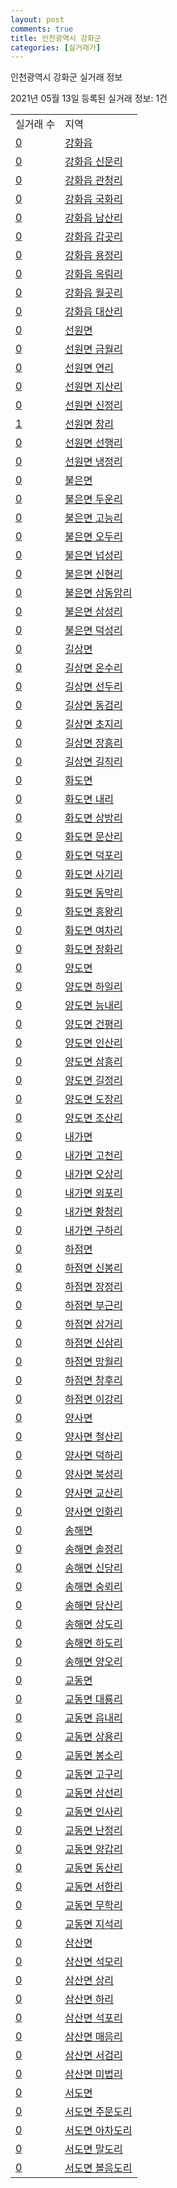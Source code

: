```yaml
---
layout: post
comments: true
title: 인천광역시 강화군
categories: [실거래가]
---
```


인천광역시 강화군 실거래 정보

2021년 05월 13일 등록된 실거래 정보: 1건


<table>
  <tr>
    <td>실거래 수</td>
    <td>지역</td>
  </tr>

  
  <tr>
    <td><a href="2871025000.html">0</a></td>
    <td><a href="2871025000.html">강화읍</a></td>
  </tr>
    

  <tr>
    <td><a href="2871025021.html">0</a></td>
    <td><a href="2871025021.html">강화읍 신문리</a></td>
  </tr>
    

  <tr>
    <td><a href="2871025022.html">0</a></td>
    <td><a href="2871025022.html">강화읍 관청리</a></td>
  </tr>
    

  <tr>
    <td><a href="2871025023.html">0</a></td>
    <td><a href="2871025023.html">강화읍 국화리</a></td>
  </tr>
    

  <tr>
    <td><a href="2871025024.html">0</a></td>
    <td><a href="2871025024.html">강화읍 남산리</a></td>
  </tr>
    

  <tr>
    <td><a href="2871025025.html">0</a></td>
    <td><a href="2871025025.html">강화읍 갑곳리</a></td>
  </tr>
    

  <tr>
    <td><a href="2871025026.html">0</a></td>
    <td><a href="2871025026.html">강화읍 용정리</a></td>
  </tr>
    

  <tr>
    <td><a href="2871025027.html">0</a></td>
    <td><a href="2871025027.html">강화읍 옥림리</a></td>
  </tr>
    

  <tr>
    <td><a href="2871025028.html">0</a></td>
    <td><a href="2871025028.html">강화읍 월곳리</a></td>
  </tr>
    

  <tr>
    <td><a href="2871025029.html">0</a></td>
    <td><a href="2871025029.html">강화읍 대산리</a></td>
  </tr>
    

  <tr>
    <td><a href="2871031000.html">0</a></td>
    <td><a href="2871031000.html">선원면</a></td>
  </tr>
    

  <tr>
    <td><a href="2871031021.html">0</a></td>
    <td><a href="2871031021.html">선원면 금월리</a></td>
  </tr>
    

  <tr>
    <td><a href="2871031022.html">0</a></td>
    <td><a href="2871031022.html">선원면 연리</a></td>
  </tr>
    

  <tr>
    <td><a href="2871031023.html">0</a></td>
    <td><a href="2871031023.html">선원면 지산리</a></td>
  </tr>
    

  <tr>
    <td><a href="2871031024.html">0</a></td>
    <td><a href="2871031024.html">선원면 신정리</a></td>
  </tr>
    

  <tr>
    <td><a href="2871031025.html">1</a></td>
    <td><a href="2871031025.html">선원면 창리</a></td>
  </tr>
    

  <tr>
    <td><a href="2871031026.html">0</a></td>
    <td><a href="2871031026.html">선원면 선행리</a></td>
  </tr>
    

  <tr>
    <td><a href="2871031027.html">0</a></td>
    <td><a href="2871031027.html">선원면 냉정리</a></td>
  </tr>
    

  <tr>
    <td><a href="2871032000.html">0</a></td>
    <td><a href="2871032000.html">불은면</a></td>
  </tr>
    

  <tr>
    <td><a href="2871032021.html">0</a></td>
    <td><a href="2871032021.html">불은면 두운리</a></td>
  </tr>
    

  <tr>
    <td><a href="2871032022.html">0</a></td>
    <td><a href="2871032022.html">불은면 고능리</a></td>
  </tr>
    

  <tr>
    <td><a href="2871032023.html">0</a></td>
    <td><a href="2871032023.html">불은면 오두리</a></td>
  </tr>
    

  <tr>
    <td><a href="2871032024.html">0</a></td>
    <td><a href="2871032024.html">불은면 넙성리</a></td>
  </tr>
    

  <tr>
    <td><a href="2871032025.html">0</a></td>
    <td><a href="2871032025.html">불은면 신현리</a></td>
  </tr>
    

  <tr>
    <td><a href="2871032026.html">0</a></td>
    <td><a href="2871032026.html">불은면 삼동암리</a></td>
  </tr>
    

  <tr>
    <td><a href="2871032027.html">0</a></td>
    <td><a href="2871032027.html">불은면 삼성리</a></td>
  </tr>
    

  <tr>
    <td><a href="2871032028.html">0</a></td>
    <td><a href="2871032028.html">불은면 덕성리</a></td>
  </tr>
    

  <tr>
    <td><a href="2871033000.html">0</a></td>
    <td><a href="2871033000.html">길상면</a></td>
  </tr>
    

  <tr>
    <td><a href="2871033021.html">0</a></td>
    <td><a href="2871033021.html">길상면 온수리</a></td>
  </tr>
    

  <tr>
    <td><a href="2871033022.html">0</a></td>
    <td><a href="2871033022.html">길상면 선두리</a></td>
  </tr>
    

  <tr>
    <td><a href="2871033023.html">0</a></td>
    <td><a href="2871033023.html">길상면 동검리</a></td>
  </tr>
    

  <tr>
    <td><a href="2871033024.html">0</a></td>
    <td><a href="2871033024.html">길상면 초지리</a></td>
  </tr>
    

  <tr>
    <td><a href="2871033025.html">0</a></td>
    <td><a href="2871033025.html">길상면 장흥리</a></td>
  </tr>
    

  <tr>
    <td><a href="2871033026.html">0</a></td>
    <td><a href="2871033026.html">길상면 길직리</a></td>
  </tr>
    

  <tr>
    <td><a href="2871034000.html">0</a></td>
    <td><a href="2871034000.html">화도면</a></td>
  </tr>
    

  <tr>
    <td><a href="2871034021.html">0</a></td>
    <td><a href="2871034021.html">화도면 내리</a></td>
  </tr>
    

  <tr>
    <td><a href="2871034022.html">0</a></td>
    <td><a href="2871034022.html">화도면 상방리</a></td>
  </tr>
    

  <tr>
    <td><a href="2871034023.html">0</a></td>
    <td><a href="2871034023.html">화도면 문산리</a></td>
  </tr>
    

  <tr>
    <td><a href="2871034024.html">0</a></td>
    <td><a href="2871034024.html">화도면 덕포리</a></td>
  </tr>
    

  <tr>
    <td><a href="2871034025.html">0</a></td>
    <td><a href="2871034025.html">화도면 사기리</a></td>
  </tr>
    

  <tr>
    <td><a href="2871034026.html">0</a></td>
    <td><a href="2871034026.html">화도면 동막리</a></td>
  </tr>
    

  <tr>
    <td><a href="2871034027.html">0</a></td>
    <td><a href="2871034027.html">화도면 흥왕리</a></td>
  </tr>
    

  <tr>
    <td><a href="2871034028.html">0</a></td>
    <td><a href="2871034028.html">화도면 여차리</a></td>
  </tr>
    

  <tr>
    <td><a href="2871034029.html">0</a></td>
    <td><a href="2871034029.html">화도면 장화리</a></td>
  </tr>
    

  <tr>
    <td><a href="2871035000.html">0</a></td>
    <td><a href="2871035000.html">양도면</a></td>
  </tr>
    

  <tr>
    <td><a href="2871035021.html">0</a></td>
    <td><a href="2871035021.html">양도면 하일리</a></td>
  </tr>
    

  <tr>
    <td><a href="2871035022.html">0</a></td>
    <td><a href="2871035022.html">양도면 능내리</a></td>
  </tr>
    

  <tr>
    <td><a href="2871035023.html">0</a></td>
    <td><a href="2871035023.html">양도면 건평리</a></td>
  </tr>
    

  <tr>
    <td><a href="2871035024.html">0</a></td>
    <td><a href="2871035024.html">양도면 인산리</a></td>
  </tr>
    

  <tr>
    <td><a href="2871035025.html">0</a></td>
    <td><a href="2871035025.html">양도면 삼흥리</a></td>
  </tr>
    

  <tr>
    <td><a href="2871035026.html">0</a></td>
    <td><a href="2871035026.html">양도면 길정리</a></td>
  </tr>
    

  <tr>
    <td><a href="2871035027.html">0</a></td>
    <td><a href="2871035027.html">양도면 도장리</a></td>
  </tr>
    

  <tr>
    <td><a href="2871035028.html">0</a></td>
    <td><a href="2871035028.html">양도면 조산리</a></td>
  </tr>
    

  <tr>
    <td><a href="2871036000.html">0</a></td>
    <td><a href="2871036000.html">내가면</a></td>
  </tr>
    

  <tr>
    <td><a href="2871036021.html">0</a></td>
    <td><a href="2871036021.html">내가면 고천리</a></td>
  </tr>
    

  <tr>
    <td><a href="2871036022.html">0</a></td>
    <td><a href="2871036022.html">내가면 오상리</a></td>
  </tr>
    

  <tr>
    <td><a href="2871036023.html">0</a></td>
    <td><a href="2871036023.html">내가면 외포리</a></td>
  </tr>
    

  <tr>
    <td><a href="2871036024.html">0</a></td>
    <td><a href="2871036024.html">내가면 황청리</a></td>
  </tr>
    

  <tr>
    <td><a href="2871036025.html">0</a></td>
    <td><a href="2871036025.html">내가면 구하리</a></td>
  </tr>
    

  <tr>
    <td><a href="2871037000.html">0</a></td>
    <td><a href="2871037000.html">하점면</a></td>
  </tr>
    

  <tr>
    <td><a href="2871037021.html">0</a></td>
    <td><a href="2871037021.html">하점면 신봉리</a></td>
  </tr>
    

  <tr>
    <td><a href="2871037022.html">0</a></td>
    <td><a href="2871037022.html">하점면 장정리</a></td>
  </tr>
    

  <tr>
    <td><a href="2871037023.html">0</a></td>
    <td><a href="2871037023.html">하점면 부근리</a></td>
  </tr>
    

  <tr>
    <td><a href="2871037024.html">0</a></td>
    <td><a href="2871037024.html">하점면 삼거리</a></td>
  </tr>
    

  <tr>
    <td><a href="2871037025.html">0</a></td>
    <td><a href="2871037025.html">하점면 신삼리</a></td>
  </tr>
    

  <tr>
    <td><a href="2871037026.html">0</a></td>
    <td><a href="2871037026.html">하점면 망월리</a></td>
  </tr>
    

  <tr>
    <td><a href="2871037027.html">0</a></td>
    <td><a href="2871037027.html">하점면 창후리</a></td>
  </tr>
    

  <tr>
    <td><a href="2871037028.html">0</a></td>
    <td><a href="2871037028.html">하점면 이강리</a></td>
  </tr>
    

  <tr>
    <td><a href="2871038000.html">0</a></td>
    <td><a href="2871038000.html">양사면</a></td>
  </tr>
    

  <tr>
    <td><a href="2871038021.html">0</a></td>
    <td><a href="2871038021.html">양사면 철산리</a></td>
  </tr>
    

  <tr>
    <td><a href="2871038022.html">0</a></td>
    <td><a href="2871038022.html">양사면 덕하리</a></td>
  </tr>
    

  <tr>
    <td><a href="2871038023.html">0</a></td>
    <td><a href="2871038023.html">양사면 북성리</a></td>
  </tr>
    

  <tr>
    <td><a href="2871038024.html">0</a></td>
    <td><a href="2871038024.html">양사면 교산리</a></td>
  </tr>
    

  <tr>
    <td><a href="2871038025.html">0</a></td>
    <td><a href="2871038025.html">양사면 인화리</a></td>
  </tr>
    

  <tr>
    <td><a href="2871039000.html">0</a></td>
    <td><a href="2871039000.html">송해면</a></td>
  </tr>
    

  <tr>
    <td><a href="2871039021.html">0</a></td>
    <td><a href="2871039021.html">송해면 솔정리</a></td>
  </tr>
    

  <tr>
    <td><a href="2871039022.html">0</a></td>
    <td><a href="2871039022.html">송해면 신당리</a></td>
  </tr>
    

  <tr>
    <td><a href="2871039023.html">0</a></td>
    <td><a href="2871039023.html">송해면 숭뢰리</a></td>
  </tr>
    

  <tr>
    <td><a href="2871039024.html">0</a></td>
    <td><a href="2871039024.html">송해면 당산리</a></td>
  </tr>
    

  <tr>
    <td><a href="2871039025.html">0</a></td>
    <td><a href="2871039025.html">송해면 상도리</a></td>
  </tr>
    

  <tr>
    <td><a href="2871039026.html">0</a></td>
    <td><a href="2871039026.html">송해면 하도리</a></td>
  </tr>
    

  <tr>
    <td><a href="2871039027.html">0</a></td>
    <td><a href="2871039027.html">송해면 양오리</a></td>
  </tr>
    

  <tr>
    <td><a href="2871040000.html">0</a></td>
    <td><a href="2871040000.html">교동면</a></td>
  </tr>
    

  <tr>
    <td><a href="2871040021.html">0</a></td>
    <td><a href="2871040021.html">교동면 대룡리</a></td>
  </tr>
    

  <tr>
    <td><a href="2871040022.html">0</a></td>
    <td><a href="2871040022.html">교동면 읍내리</a></td>
  </tr>
    

  <tr>
    <td><a href="2871040023.html">0</a></td>
    <td><a href="2871040023.html">교동면 상용리</a></td>
  </tr>
    

  <tr>
    <td><a href="2871040024.html">0</a></td>
    <td><a href="2871040024.html">교동면 봉소리</a></td>
  </tr>
    

  <tr>
    <td><a href="2871040025.html">0</a></td>
    <td><a href="2871040025.html">교동면 고구리</a></td>
  </tr>
    

  <tr>
    <td><a href="2871040026.html">0</a></td>
    <td><a href="2871040026.html">교동면 삼선리</a></td>
  </tr>
    

  <tr>
    <td><a href="2871040027.html">0</a></td>
    <td><a href="2871040027.html">교동면 인사리</a></td>
  </tr>
    

  <tr>
    <td><a href="2871040028.html">0</a></td>
    <td><a href="2871040028.html">교동면 난정리</a></td>
  </tr>
    

  <tr>
    <td><a href="2871040029.html">0</a></td>
    <td><a href="2871040029.html">교동면 양갑리</a></td>
  </tr>
    

  <tr>
    <td><a href="2871040030.html">0</a></td>
    <td><a href="2871040030.html">교동면 동산리</a></td>
  </tr>
    

  <tr>
    <td><a href="2871040031.html">0</a></td>
    <td><a href="2871040031.html">교동면 서한리</a></td>
  </tr>
    

  <tr>
    <td><a href="2871040032.html">0</a></td>
    <td><a href="2871040032.html">교동면 무학리</a></td>
  </tr>
    

  <tr>
    <td><a href="2871040033.html">0</a></td>
    <td><a href="2871040033.html">교동면 지석리</a></td>
  </tr>
    

  <tr>
    <td><a href="2871041000.html">0</a></td>
    <td><a href="2871041000.html">삼산면</a></td>
  </tr>
    

  <tr>
    <td><a href="2871041021.html">0</a></td>
    <td><a href="2871041021.html">삼산면 석모리</a></td>
  </tr>
    

  <tr>
    <td><a href="2871041022.html">0</a></td>
    <td><a href="2871041022.html">삼산면 상리</a></td>
  </tr>
    

  <tr>
    <td><a href="2871041023.html">0</a></td>
    <td><a href="2871041023.html">삼산면 하리</a></td>
  </tr>
    

  <tr>
    <td><a href="2871041024.html">0</a></td>
    <td><a href="2871041024.html">삼산면 석포리</a></td>
  </tr>
    

  <tr>
    <td><a href="2871041025.html">0</a></td>
    <td><a href="2871041025.html">삼산면 매음리</a></td>
  </tr>
    

  <tr>
    <td><a href="2871041026.html">0</a></td>
    <td><a href="2871041026.html">삼산면 서검리</a></td>
  </tr>
    

  <tr>
    <td><a href="2871041027.html">0</a></td>
    <td><a href="2871041027.html">삼산면 미법리</a></td>
  </tr>
    

  <tr>
    <td><a href="2871042000.html">0</a></td>
    <td><a href="2871042000.html">서도면</a></td>
  </tr>
    

  <tr>
    <td><a href="2871042021.html">0</a></td>
    <td><a href="2871042021.html">서도면 주문도리</a></td>
  </tr>
    

  <tr>
    <td><a href="2871042022.html">0</a></td>
    <td><a href="2871042022.html">서도면 아차도리</a></td>
  </tr>
    

  <tr>
    <td><a href="2871042023.html">0</a></td>
    <td><a href="2871042023.html">서도면 말도리</a></td>
  </tr>
    

  <tr>
    <td><a href="2871042024.html">0</a></td>
    <td><a href="2871042024.html">서도면 볼음도리</a></td>
  </tr>
    


</table>
    